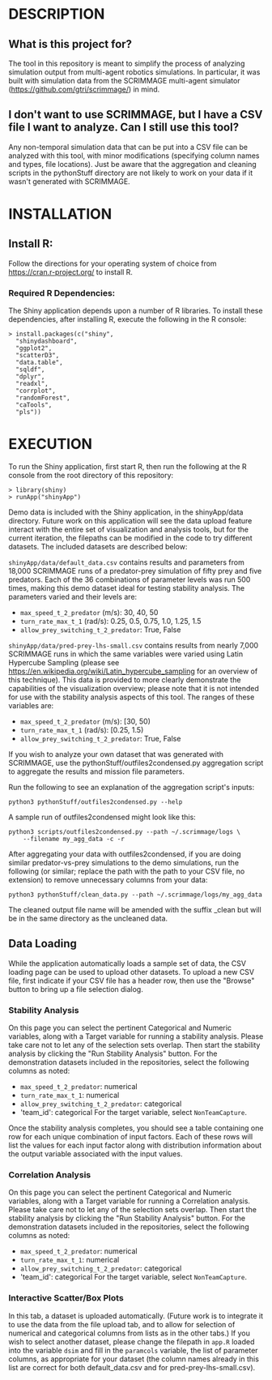 # DESCRIPTION

## What is this project for?
The tool in this repository is meant to simplify the process of analyzing 
simulation output from multi-agent robotics simulations.
In particular, it was built with simulation data from the SCRIMMAGE multi-agent 
simulator (https://github.com/gtri/scrimmage/) in mind.

## I don't want to use SCRIMMAGE, but I have a CSV file I want to analyze. Can I still use this tool?
Any non-temporal simulation data that can be put into a CSV file can be
analyzed with this tool, with minor modifications (specifying column names
and types, file locations).
Just be aware that the aggregation and cleaning scripts in the pythonStuff
directory are not likely to work on your data if it wasn't generated with
SCRIMMAGE.


# INSTALLATION

## Install R:
Follow the directions for your operating system of choice from
https://cran.r-project.org/ to install R.

### Required R Dependencies:
The Shiny application depends upon a number of R libraries. 
To install these dependencies, after installing R, execute the following in the
R console:

    > install.packages(c("shiny",
      "shinydashboard",
      "ggplot2",
      "scatterD3",
      "data.table",
      "sqldf",
      "dplyr",
      "readxl",
      "corrplot",
      "randomForest",
      "caTools",
      "pls"))


# EXECUTION

To run the Shiny application, first start R, then run the following at the R
console from the root directory of this repository:

    > library(shiny)
    > runApp("shinyApp")

Demo data is included with the Shiny application, in the shinyApp/data
directory.
Future work on this application will see the data upload feature interact
with the entire set of visualization and analysis tools, but for the current
iteration, the filepaths can be modified in the code to try different datasets.
The included datasets are described below:


`shinyApp/data/default_data.csv` contains results and parameters from 18,000
SCRIMMAGE runs of a predator-prey simulation of fifty prey and five predators.
Each of the 36 combinations of parameter levels was run 500 times, making
this demo dataset ideal for testing stability analysis.
The parameters varied and their levels are:
* `max_speed_t_2_predator` (m/s): 30, 40, 50
* `turn_rate_max_t_1` (rad/s): 0.25, 0.5, 0.75, 1.0, 1.25, 1.5
* `allow_prey_switching_t_2_predator`: True, False


`shinyApp/data/pred-prey-lhs-small.csv` contains results from nearly 7,000
SCRIMMAGE runs in which the same variables were varied using Latin
Hypercube Sampling
(please see https://en.wikipedia.org/wiki/Latin_hypercube_sampling for an
overview of this technique).
This data is provided to more clearly demonstrate the capabilities of the 
visualization overview; please note that it is not intended for use with the 
stability analysis aspects of this tool.
The ranges of these variables are:
* `max_speed_t_2_predator` (m/s): [30, 50)
* `turn_rate_max_t_1` (rad/s): [0.25, 1.5)
* `allow_prey_switching_t_2_predator`: True, False

If you wish to analyze your own dataset that was generated with SCRIMMAGE,
use the pythonStuff/outfiles2condensed.py aggregation script to aggregate the
results and mission file parameters.

Run the following to see an explanation of the aggregation script's inputs:

    python3 pythonStuff/outfiles2condensed.py --help

A sample run of outfiles2condensed might look like this:

    python3 scripts/outfiles2condensed.py --path ~/.scrimmage/logs \
        --filename my_agg_data -c -r

After aggregating your data with outfiles2condensed, if you are doing similar
predator-vs-prey simulations to the demo simulations, run the following
(or similar; replace the path with the path to your CSV file, no extension) to
remove unnecessary columns from your data:
    
    python3 pythonStuff/clean_data.py --path ~/.scrimmage/logs/my_agg_data

The cleaned output file name will be amended with the suffix _clean but will be 
in the same directory as the uncleaned data.


## Data Loading
While the application automatically loads a sample set of data, the CSV loading 
page can be used to upload other datasets.
To upload a new CSV file, first indicate if your CSV file has a header row, 
then use the "Browse" button to bring up a file selection dialog.

### Stability Analysis
On this page you can select the pertinent Categorical and Numeric variables, 
along with a Target variable for running a stability analysis. Please take care 
not to let any of the selection sets overlap.
Then start the stability analysis by clicking the "Run Stability Analysis" 
button.
For the demonstration datasets included in the repositories, select the 
following columns as noted:
* `max_speed_t_2_predator`: numerical
* `turn_rate_max_t_1`: numerical
* `allow_prey_switching_t_2_predator`: categorical
* 'team_id': categorical
For the target variable, select `NonTeamCapture`.

Once the stability analysis completes, you should see a table containing one 
row for each unique combination of input factors. Each of these rows will list 
the values for each input factor along with distribution information about the 
output variable associated with the input values.

### Correlation Analysis
On this page you can select the pertinent Categorical and Numeric variables, 
along with a Target variable for running a Correlation analysis. Please take 
care not to let any of the selection sets overlap.
Then start the stability analysis by clicking the "Run Stability Analysis" 
button.
For the demonstration datasets included in the repositories, select the 
following columns as noted:
* `max_speed_t_2_predator`: numerical
* `turn_rate_max_t_1`: numerical
* `allow_prey_switching_t_2_predator`: categorical
* 'team_id': categorical
For the target variable, select `NonTeamCapture`.


### Interactive Scatter/Box Plots
In this tab, a dataset is uploaded automatically. (Future work is to integrate 
it to use the data from the file upload tab, and to allow for selection of
numerical and categorical columns from lists as in the other tabs.)
If you wish to select another dataset, please change the filepath in `app.R` 
loaded into the variable `dsim` and fill in the `paramcols` variable, the list
of parameter columns, as appropriate for your dataset (the column names
already in this list are correct for both default_data.csv and
for pred-prey-lhs-small.csv).


